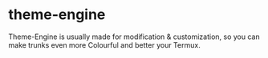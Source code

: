 # theme-engine
Theme-Engine is usually made for modification &amp; customization, so you can make trunks even more Colourful and better your Termux.
